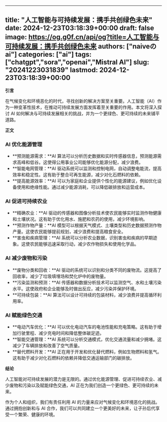 
---
title: "人工智能与可持续发展：携手共创绿色未来"
date: 2024-12-23T03:18:39+00:00
draft: false
image: https://og.g0f.cn/api/og?title=人工智能与可持续发展：携手共创绿色未来
authors: ["naiveのai"]
categories: ["ai"]
tags: ["chatgpt","sora","openai","Mistral AI"]
slug: "20241223031839"
lastmod: 2024-12-23T03:18:39+00:00
---
**引言**

在气候变化和环境恶化的时代，寻找创新的解决方案至关重要。人工智能（AI）作为一种变革性技术，在推动可持续发展方面发挥着至关重要的作用。本文将深入探讨 AI 如何解决与可持续发展相关的挑战，并为一个更绿色、更可持续的未来铺平道路。

**正文**

### AI 优化能源管理

* **预测能源需求：**AI 算法可以分析历史数据和实时传感器信息，预测能源需求高峰和低谷。这使得公用事业公司能够优化能源分配，减少浪费。
* **智能电网管理：**AI 驱动系统可以监测和控制电网，自动调整电能流，提高效率和稳定性。这有助于整合可再生能源，减少对化石燃料的依赖。
* **提高能源效率：**AI 可以为家庭和企业提供个性化的能源建议，例如优化设备使用和绝缘性能。通过减少能源消耗，可以降低碳排放和运营成本。

### AI 促进可持续农业

* **精确农业：**AI 驱动的传感器和图像分析技术使农民能够实时监测作物健康和土壤状况。这有助于优化用水、施肥和农药的使用，减少环境影响。
* **预测作物产量：**AI 模型可以根据天气模式、土壤类型和历史数据预测作物产量。这使农民能够提前规划，减少浪费和提高粮食安全。
* **害虫和疾病管理：**AI 系统可以分析农业数据，识别害虫和疾病的早期迹象。这使农民能够迅速采取行动，减少农作物损失和使用化学品。

### AI 减少废物和污染

* **废物分类和回收：**AI 驱动的系统可以识别和分类不同的废物流。这提高了回收率，减少了垃圾填埋场和焚化炉中的废物量。
* **污染监测和预测：**AI 传感器和数据分析技术可以监测空气、水和土壤污染水平。这使政府和企业能够及时做出反应，减少污染并保护环境。
* **可持续包装：**AI 算法可以设计可持续的包装材料，减少浪费并提高循环利用率。

### AI 赋能绿色交通

* **电动汽车优化：**AI 可以优化电动汽车的电池性能和充电策略。这有助于增加行驶里程、减少充电时间和降低整体碳足迹。
* **智能交通管理：**AI 系统可以分析交通模式，优化交通流量和减少拥堵。这减少了车辆排放和改善了空气质量。
* **替代燃料开发：**AI 正在用于开发和优化替代燃料，例如生物燃料和氢气。这有助于减少对化石燃料的依赖并降低交通运输部门的碳排放。

**结论**

人工智能对可持续发展的潜力是无限的。通过优化能源管理、促进可持续农业、减少废物和污染以及赋能绿色交通，AI 正在为我们创造一个更绿色、更可持续的未来。

作为个人和组织，我们有责任利用 AI 的力量来应对气候变化和环境恶化的挑战。通过拥抱创新和与 AI 合作，我们可以共同建立一个更美好的未来，让子孙后代享受一个繁荣、健康的环境。